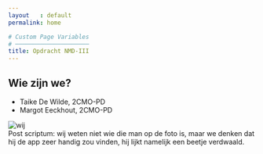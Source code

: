 ```yaml
---
layout   : default
permalink: home

# Custom Page Variables
# ─────────────────────
title: Opdracht NMD-III
---
```

## Wie zijn we?

 - Taike De Wilde, 2CMO-PD
 - Margot Eeckhout, 2CMO-PD

<img src="afbeeldingen/margottaike.jpg" class="img-fluid" alt="wij">

<div class="postscriptum">
Post scriptum: wij weten niet wie die man op de foto is, maar we denken dat hij de app zeer handig zou vinden, hij lijkt namelijk een beetje verdwaald.
</div>